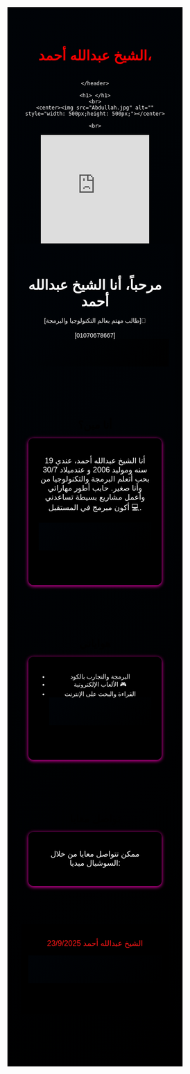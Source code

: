 <!DOCTYPE html>
<!DOCTYPE html>
<html lang="en">
<head>
    <meta charset="UTF-8">
    <meta name="viewport" content="width=device-width, initial-scale=1.0">
     <link rel="stylesheet" href="style.css">
      <link rel="stylesheet" href="https://cdnjs.cloudflare.com/ajax/libs/font-awesome/6.4.0/css/all.min.css">
    <title></title>
</head>
<body id="title"background-color: rgb(0, 0, 0); color: aliceblue;">
<header style="background-color: rgb(0, 0, 0);">
    <br><center><h1 style="color: rgba(255, 0, 0, 0.96);">الشيخ عبدالله أحمد،</h1></center><br>

    </header>

    <h1> </h1>
    <br>
    <center><img src="Abdullah.jpg" alt="" style="width: 500px;height: 500px;"></center>

    <br>
<center><iframe width="250" height="250" src="https://www.youtube.com/embed/iOwi_Gtpip4?si=ihhieI5wz3X7_NrR" title="YouTube video player" frameborder="0" allow="accelerometer; autoplay; clipboard-write; encrypted-media; gyroscope; picture-in-picture; web-share" referrerpolicy="strict-origin-when-cross-origin" allowfullscreen></iframe></center>

</body>
</html>

<html lang="ar">
<head>
  <meta charset="UTF-8">
  <meta name="viewport" content="width=device-width, initial-scale=1.0">
  <link rel="stylesheet" href="style.css">
  <title>صفحة تعريفية - عبدالله أحمد</title>
  <style>
    /* reset بسيط */
    * {margin: 0; padding: 0; box-sizing: border-box; font-family: 'Tahoma', sans-serif;}

    body {
      background: #000000;
      color: #000000;
      line-height: 1.6;
    }

    header {
      background: linear-gradient(135deg, #000307, #000000);
      color: #ffffff;
      text-align: center;
      padding: 2rem 1rem;
    }

    header h1 {font-size: 2rem; margin-bottom: .5rem;}
    header p {font-size: 1.1rem;}

    section {
      padding: 2rem 1rem;
      max-width: 900px;
      margin: auto;
    }

    section h2 {
      margin-bottom: 1rem;
      font-size: 1.5rem;
      color: #000000;
    }

    .card {
      background: #000000;
      padding: 1.5rem;
      border-radius: 12px;
      box-shadow: 0 2px 8px rgb(255, 0, 187);
      margin-bottom: 1.5rem;
    }
    .social a:hover {color: #ff0000;}

    footer {
      background: #000000;
      color: #ff1616;
      text-align: center;
      padding: 1rem;
      margin-top: 2rem;
    }

    /* موبايل */
    @media (max-width: 600px) {
      header h1 {font-size: 1.6rem;}
      section h2 {font-size: 1.2rem;}
    }
  </style>
</head>
<body>
  <!-- هيدر الصفحة -->
  <header>
    <h1>مرحباً، أنا الشيخ عبدالله أحمد</h1>
  </p>[طالب مهتم بعالم التكنولوجيا والبرمجة]🚀</p>
    [01070678667]
  <header id="title" style="background-color: rgb(15, 23, 1);"></header>

  <!-- عني -->
  <section>
    <h2> أنا مين؟</h2>
    <div class="card">
      <p>أنا الشيخ عبدالله أحمد، عندي 19 سنه وموليد 2006 و عندميلاد 30/7  بحب أتعلم البرمجة والتكنولوجيا من وأنا صغير. حابب أطور مهاراتي وأعمل مشاريع بسيطة تساعدني أكون مبرمج في المستقبل 💻.</p>
    <header  id="title" style="background-color: rgb(0, 0, 0);"></header>
  </section>

  <!-- هواياتي -->
  <section>
    <h2>هواياتي</h2>
    <div class="card">
      <ul>
        <li>البرمجة والتجارب بالكود</li>
        <li>الألعاب الإلكترونية 🎮</li>
        <li>القراءة والبحث على الإنترنت</li>
      <header  id="title" style="background-color: rgb(249, 0, 0);"></header
    </div>
  </section>

  <!-- تواصل -->
  <section>
    <h2>تواصل معايا</h2>
    <div class="card" style="text-align:center;">
      <p>ممكن تتواصل معايا من خلال السوشيال ميديا:</p>
      <div class="social">
        <a href="https://wa.me/201070678667" target="_blank"><i class="fab fa-whatsapp"></i></a>
        <a href="https://www.facebook.com/share/1BWsXs7Zms/" target="_blank"><i class="fab fa-facebook"></i></a>
        <a href="https://www.youtube.com/@%D8%B9%D8%A8%D8%AF%D8%A7%D9%84%D9%84%D9%87%D8%A7%D8%AD%D9%85%D8%AF-%D8%AE7%D8%AB3%D8%B9" target="_blank"><i class="fab fa-youtube"></i></a>
      </div>
    </div>
  </section>
  <!-- فوتر -->
  <footer>
    <p> 23/9/2025 الشيخ عبدالله أحمد
 <header  id="title" style="background-color: rgb(253, 2, 2);"></header 
</body>
</html>

